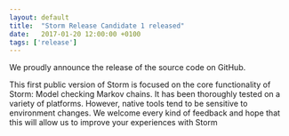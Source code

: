 ```yaml
---
layout: default
title:  "Storm Release Candidate 1 released"
date:   2017-01-20 12:00:00 +0100
tags: ['release']
---
```


We proudly announce the release of the source code on GitHub.
<!--more-->

This first public version of Storm is focused on the core functionality of Storm: Model checking Markov chains. It has been thoroughly tested on a variety of platforms. However, native tools tend to be sensitive to environment changes. We welcome every kind of feedback and hope that this will allow us to improve your experiences with Storm
